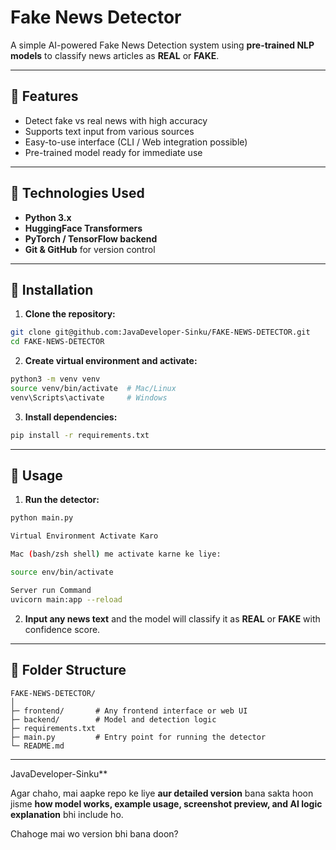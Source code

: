 
# Fake News Detector

A simple AI-powered Fake News Detection system using **pre-trained NLP models** to classify news articles as **REAL** or **FAKE**.

---

## 🔹 Features

- Detect fake vs real news with high accuracy
- Supports text input from various sources
- Easy-to-use interface (CLI / Web integration possible)
- Pre-trained model ready for immediate use

---

## 🔹 Technologies Used

- **Python 3.x**
- **HuggingFace Transformers**
- **PyTorch / TensorFlow backend**
- **Git & GitHub** for version control

---

## 🔹 Installation

1. **Clone the repository:**
```bash
git clone git@github.com:JavaDeveloper-Sinku/FAKE-NEWS-DETECTOR.git
cd FAKE-NEWS-DETECTOR
````

2. **Create virtual environment and activate:**

```bash
python3 -m venv venv
source venv/bin/activate  # Mac/Linux
venv\Scripts\activate     # Windows
```

3. **Install dependencies:**

```bash
pip install -r requirements.txt
```

---

## 🔹 Usage

1. **Run the detector:**

```bash
python main.py

Virtual Environment Activate Karo

Mac (bash/zsh shell) me activate karne ke liye:

source env/bin/activate

Server run Command
uvicorn main:app --reload

```

2. **Input any news text** and the model will classify it as **REAL** or **FAKE** with confidence score.

---

## 🔹 Folder Structure

```
FAKE-NEWS-DETECTOR/
│
├─ frontend/       # Any frontend interface or web UI
├─ backend/        # Model and detection logic
├─ requirements.txt
├─ main.py         # Entry point for running the detector
└─ README.md
```

---




JavaDeveloper-Sinku**


Agar chaho, mai aapke repo ke liye **aur detailed version** bana sakta hoon jisme **how model works, example usage, screenshot preview, and AI logic explanation** bhi include ho.  

Chahoge mai wo version bhi bana doon?
```
